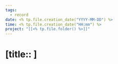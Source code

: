 ```yaml
---
tags: 
  - record
date: <% tp.file.creation_date("YYYY-MM-DD") %>
time: <% tp.file.creation_date("HH:mm") %>
project: "[[<% tp.file.folder() %>]]" 
---
```


# [title:: ]
